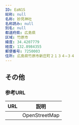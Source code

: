 ```yaml
---
ID: EaN1S
総称: null
名称: 妙見神社
名称読み: null
別名: null
都道府県: 広島県
区域: 竹原市
緯度: 34.4207779
経度: 132.8984355
郵便番号: 7250003
住所: 広島県竹原市新庄町２１３４−３４
---
```


## その他

### 参考URL

| URL | 説明          |
| --- | ------------- |
|     | OpenStreetMap |
